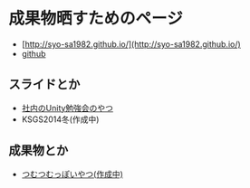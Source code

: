 # 成果物晒すためのページ

* [http://syo-sa1982.github.io/](http://syo-sa1982.github.io/)
* [github](https://github.com/syo-sa1982)

## スライドとか

* [社内のUnity勉強会のやつ](http://syo-sa1982.github.io/UnityLT/)
* KSGS2014冬(作成中)

## 成果物とか

* [つむつむっぽいやつ(作成中)](http://syo-sa1982.github.io/UnityGames/Tumumumumumumu/)
